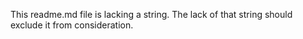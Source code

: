 This readme.md file is lacking a string. The lack of that string should exclude
it from consideration.